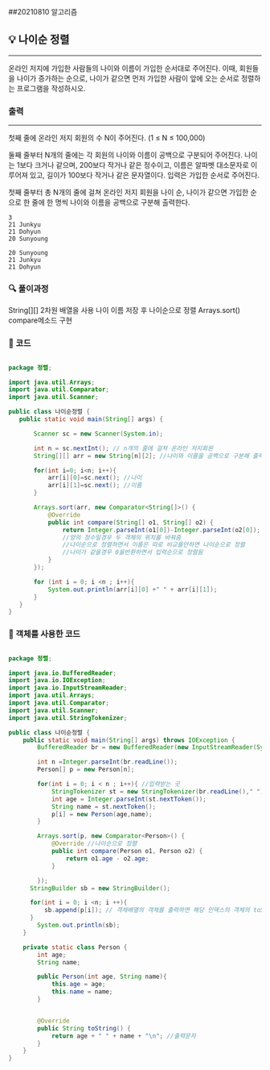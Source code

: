 ##20210810 알고리즘

## 💡 나이순 정렬
---
온라인 저지에 가입한 사람들의 나이와 이름이 가입한 순서대로 주어진다. 이때, 회원들을 나이가 증가하는 순으로, 나이가 같으면 먼저 가입한 사람이 앞에 오는 순서로 정렬하는 프로그램을 작성하시오.
### 출력
---
첫째 줄에 온라인 저지 회원의 수 N이 주어진다. (1 ≤ N ≤ 100,000)

둘째 줄부터 N개의 줄에는 각 회원의 나이와 이름이 공백으로 구분되어 주어진다. 나이는 1보다 크거나 같으며, 200보다 작거나 같은 정수이고, 이름은 알파벳 대소문자로 이루어져 있고, 길이가 100보다 작거나 같은 문자열이다. 입력은 가입한 순서로 주어진다.



첫째 줄부터 총 N개의 줄에 걸쳐 온라인 저지 회원을 나이 순, 나이가 같으면 가입한 순으로 한 줄에 한 명씩 나이와 이름을 공백으로 구분해 출력한다.
```
3
21 Junkyu
21 Dohyun
20 Sunyoung
```
```
20 Sunyoung
21 Junkyu
21 Dohyun
```
### 🔍 풀이과정
String[][] 2차원 배열을 사용
나이 이름 저장 후 나이순으로 정렬
Arrays.sort() compare메소드 구현




 ###  👻 코드 

 ```java

package 정렬;

import java.util.Arrays;
import java.util.Comparator;
import java.util.Scanner;

public class 나이순정렬 {
    public static void main(String[] args) {

        Scanner sc = new Scanner(System.in);

        int n = sc.nextInt(); // n개의 줄에 걸쳐 온라인 저지회원
        String[][] arr = new String[n][2]; //나이와 이름을 공백으로 구분해 출력

        for(int i=0; i<n; i++){
            arr[i][0]=sc.next(); //나이
            arr[i][1]=sc.next(); //이름
        }

        Arrays.sort(arr, new Comparator<String[]>() {
            @Override
            public int compare(String[] o1, String[] o2) {
                return Integer.parseInt(o1[0])-Integer.parseInt(o2[0]);
                //양의 정수일경우 두 객체의 위치를 바꿔줌
                //나이순으로 정렬하면서 이름은 따로 비교를안하면 나이순으로 정렬
                //나이가 같을경우 0을반환하면서 입력순으로 정렬됨
            }
        });

        for (int i = 0; i <n ; i++){
            System.out.println(arr[i][0] +" " + arr[i][1]);
        }
    }
}

```

 ###  👻 객체를 사용한 코드 
``` java

package 정렬;

import java.io.BufferedReader;
import java.io.IOException;
import java.io.InputStreamReader;
import java.util.Arrays;
import java.util.Comparator;
import java.util.Scanner;
import java.util.StringTokenizer;

public class 나이순정렬 {
    public static void main(String[] args) throws IOException {
        BufferedReader br = new BufferedReader(new InputStreamReader(System.in));

        int n =Integer.parseInt(br.readLine());
        Person[] p = new Person[n];

        for(int i = 0; i < n ; i++){ //입력받는 곳 
            StringTokenizer st = new StringTokenizer(br.readLine()," ");
            int age = Integer.parseInt(st.nextToken());
            String name = st.nextToken();
            p[i] = new Person(age,name);
        }

        Arrays.sort(p, new Comparator<Person>() {
            @Override //나이순으로 정렬
            public int compare(Person o1, Person o2) {
                return o1.age - o2.age;
            }

        });
      StringBuilder sb = new StringBuilder();

      for(int i = 0; i <n; i ++){
          sb.append(p[i]); // 객채배열의 객체를 출력하면 해당 인덱스의 객체의 toString()이 출력
      }
        System.out.println(sb);
    }

    private static class Person {
        int age;
        String name;

        public Person(int age, String name){
            this.age = age;
            this.name = name;
        }


        @Override
        public String toString() {
            return age + " " + name + "\n"; //출력문자
        }
    }
}

```
 
